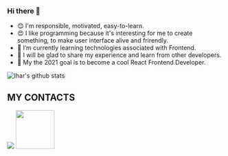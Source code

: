 ### Hi there 👋

* 😊 I'm responsible, motivated, easy-to-learn.
* 😍 I like programming because it's interesting for me to create something, to make user interface alive and frirendly.
* 🌱 I’m currently learning technologies associated with Frontend.
* 👯 I will be glad to share my experience and learn from other developers.
* 🥅 My the 2021 goal is to become a cool React Frontend Developer.

![Ihar's github stats](https://github-readme-stats.vercel.app/api?username=melber17&show_icons=true&include_all_commits=true&theme=dark)

## MY CONTACTS

[<img src="./svg/Linkedin.svg">](https://www.linkedin.com/in/evgeniy-masyuk-0509121bb/)
[<img width="90" src="./svg/telegram.svg">](https://t.me/Melber17)
